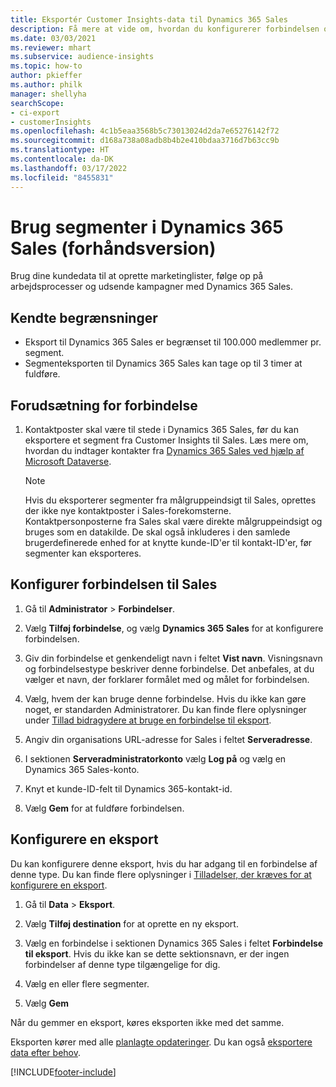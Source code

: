 ```yaml
---
title: Eksportér Customer Insights-data til Dynamics 365 Sales
description: Få mere at vide om, hvordan du konfigurerer forbindelsen og eksporterer til Dynamics 365 Sales.
ms.date: 03/03/2021
ms.reviewer: mhart
ms.subservice: audience-insights
ms.topic: how-to
author: pkieffer
ms.author: philk
manager: shellyha
searchScope:
- ci-export
- customerInsights
ms.openlocfilehash: 4c1b5eaa3568b5c73013024d2da7e65276142f72
ms.sourcegitcommit: d168a738a08adb8b4b2e410bdaa3716d7b63cc9b
ms.translationtype: HT
ms.contentlocale: da-DK
ms.lasthandoff: 03/17/2022
ms.locfileid: "8455831"
---
```

# <a name="use-segments-in-dynamics-365-sales-preview"></a>Brug segmenter i Dynamics 365 Sales (forhåndsversion)



Brug dine kundedata til at oprette marketinglister, følge op på arbejdsprocesser og udsende kampagner med Dynamics 365 Sales.

## <a name="known-limitations"></a>Kendte begrænsninger

- Eksport til Dynamics 365 Sales er begrænset til 100.000 medlemmer pr. segment.
- Segmenteksporten til Dynamics 365 Sales kan tage op til 3 timer at fuldføre. 

## <a name="prerequisite-for-connection"></a>Forudsætning for forbindelse

1. Kontaktposter skal være til stede i Dynamics 365 Sales, før du kan eksportere et segment fra Customer Insights til Sales. Læs mere om, hvordan du indtager kontakter fra [Dynamics 365 Sales ved hjælp af Microsoft Dataverse](connect-dataverse-managed-lake.md).

   > [!NOTE]
   > Hvis du eksporterer segmenter fra målgruppeindsigt til Sales, oprettes der ikke nye kontaktposter i Sales-forekomsterne. Kontaktpersonposterne fra Sales skal være direkte målgruppeindsigt og bruges som en datakilde. De skal også inkluderes i den samlede brugerdefinerede enhed for at knytte kunde-ID'er til kontakt-ID'er, før segmenter kan eksporteres.

## <a name="set-up-the-connection-to-sales"></a>Konfigurer forbindelsen til Sales

1. Gå til **Administrator** > **Forbindelser**.

1. Vælg **Tilføj forbindelse**, og vælg **Dynamics 365 Sales** for at konfigurere forbindelsen.

1. Giv din forbindelse et genkendeligt navn i feltet **Vist navn**. Visningsnavn og forbindelsestype beskriver denne forbindelse. Det anbefales, at du vælger et navn, der forklarer formålet med og målet for forbindelsen.

1. Vælg, hvem der kan bruge denne forbindelse. Hvis du ikke kan gøre noget, er standarden Administratorer. Du kan finde flere oplysninger under [Tillad bidragydere at bruge en forbindelse til eksport](connections.md#allow-contributors-to-use-a-connection-for-exports).

1. Angiv din organisations URL-adresse for Sales i feltet **Serveradresse**.

1. I sektionen **Serveradministratorkonto** vælg **Log på** og vælg en Dynamics 365 Sales-konto.

1. Knyt et kunde-ID-felt til Dynamics 365-kontakt-id.

1. Vælg **Gem** for at fuldføre forbindelsen. 

## <a name="configure-an-export"></a>Konfigurere en eksport

Du kan konfigurere denne eksport, hvis du har adgang til en forbindelse af denne type. Du kan finde flere oplysninger i [Tilladelser, der kræves for at konfigurere en eksport](export-destinations.md#set-up-a-new-export).

1. Gå til **Data** > **Eksport**.

1. Vælg **Tilføj destination** for at oprette en ny eksport.

1. Vælg en forbindelse i sektionen Dynamics 365 Sales i feltet **Forbindelse til eksport**. Hvis du ikke kan se dette sektionsnavn, er der ingen forbindelser af denne type tilgængelige for dig.

1. Vælg en eller flere segmenter.

1. Vælg **Gem**

Når du gemmer en eksport, køres eksporten ikke med det samme.

Eksporten kører med alle [planlagte opdateringer](system.md#schedule-tab). Du kan også [eksportere data efter behov](export-destinations.md#run-exports-on-demand). 

[!INCLUDE[footer-include](../includes/footer-banner.md)]

